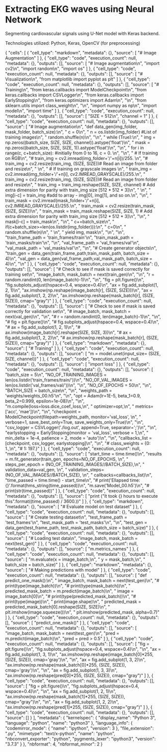 # Extracting EKG waves using Neural Network
Segmenting cardiovascular signals using U-Net model with Keras backend. 

Technologies utilized: Python, Keras, OpenCV (for preprocessing)

{
 "cells": [
  {
   "cell_type": "markdown",
   "metadata": {},
   "source": [
    "# Image Augmentation"
   ]
  },
  {
   "cell_type": "code",
   "execution_count": null,
   "metadata": {},
   "outputs": [],
   "source": [
    "# Image augmentation\n",
    "import cv2\n",
    "import random\n",
    "import os"
   ]
  },
  {
   "cell_type": "code",
   "execution_count": null,
   "metadata": {},
   "outputs": [],
   "source": [
    "# Visualization\n",
    "from matplotlib import pyplot as plt"
   ]
  },
  {
   "cell_type": "code",
   "execution_count": null,
   "metadata": {},
   "outputs": [],
   "source": [
    "# Training\n",
    "from keras.callbacks import ModelCheckpoint\n",
    "from keras.callbacks import CSVLogger\n",
    "from keras.callbacks import EarlyStopping\n",
    "from keras.optimizers import Adam\n",
    "\n",
    "from sklearn.utils import class_weight\n",
    "\n",
    "import numpy as np\n",
    "import model\n",
    "import time"
   ]
  },
  {
   "cell_type": "code",
   "execution_count": null,
   "metadata": {},
   "outputs": [],
   "source": [
    "SIZE = 512\n",
    "channel = 1"
   ]
  },
  {
   "cell_type": "code",
   "execution_count": null,
   "metadata": {},
   "outputs": [],
   "source": [
    "# Image augmentation\n",
    "def data_gen(img_folder, mask_folder, batch_size):\n",
    "    c = 0\n",
    "    n = os.listdir(img_folder) #List of training images\n",
    "    random.shuffle(n)\n",
    "\n",
    "    while (True):\n",
    "        img = np.zeros((batch_size, SIZE, SIZE, channel)).astype('float')\n",
    "        mask = np.zeros((batch_size, SIZE, SIZE, 1)).astype('float')\n",
    "\n",
    "        for i in range(c, c+batch_size): #initially from 0 to 16, c = 0. \n",
    "\n",
    "            # If training on RGB\n",
    "#             train_img = cv2.imread(img_folder+'/'+n[i])/255.       \n",
    "#             train_img = cv2.resize(train_img, (SIZE, SIZE))# Read an image from folder and resize\n",
    "            \n",
    "            # If training on grayscale images \n",
    "            train_img = cv2.imread(img_folder+'/'+n[i], cv2.IMREAD_GRAYSCALE)/255.\n",
    "            train_img = cv2.resize(train_img, (SIZE, SIZE))# Read an image from folder and resize\n",
    "            train_img = train_img.reshape(SIZE, SIZE, channel) # Add extra dimension for parity with train_img size [512 * 512 * 3]\n",
    "    \n",
    "            img[i-c] = train_img #add to array - img[0], img[1], and so on.\n",
    "\n",
    "            train_mask = cv2.imread(mask_folder+'/'+n[i], cv2.IMREAD_GRAYSCALE)/255.\n",
    "            train_mask = cv2.resize(train_mask, (SIZE, SIZE))\n",
    "            train_mask = train_mask.reshape(SIZE, SIZE, 1) # Add extra dimension for parity with train_img size [512 * 512 * 3]\n",
    "\n",
    "            mask[i-c] = train_mask\n",
    "\n",
    "        c+=batch_size\n",
    "        if(c+batch_size>=len(os.listdir(img_folder))):\n",
    "            c=0\n",
    "            random.shuffle(n)\n",
    "          \n",
    "        yield img, mask\n",
    "\n",
    "\n",
    "train_frame_path = 'train_frames/train'\n",
    "train_mask_path = 'train_masks/train'\n",
    "\n",
    "val_frame_path = 'val_frames/val'\n",
    "val_mask_path = 'val_masks/val'\n",
    "\n",
    "# Create generator objects\n",
    "train_gen = data_gen(train_frame_path,train_mask_path, batch_size = 4)\n",
    "val_gen = data_gen(val_frame_path,val_mask_path, batch_size = 4)\n",
    "\n"
   ]
  },
  {
   "cell_type": "code",
   "execution_count": null,
   "metadata": {},
   "outputs": [],
   "source": [
    "# Check to see if mask is saved correctly for training set\n",
    "image_batch, mask_batch = next(train_gen)\n",
    "\n",
    "r = random.randint(0, len(image_batch)-1)\n",
    "\n",
    "fig = plt.figure()\n",
    "fig.subplots_adjust(hspace=0.4, wspace=0.4)\n",
    "ax = fig.add_subplot(1, 2, 1)\n",
    "ax.imshow(np.reshape(image_batch[r], (SIZE, SIZE)))\n",
    "ax = fig.add_subplot(1, 2, 2)\n",
    "ax.imshow(np.reshape(mask_batch[r], (SIZE, SIZE)), cmap=\"gray\")"
   ]
  },
  {
   "cell_type": "code",
   "execution_count": null,
   "metadata": {},
   "outputs": [],
   "source": [
    "# Check to see if mask is saved correctly for validation set\n",
    "# image_batch, mask_batch = next(val_gen)\n",
    "\n",
    "# r = random.randint(0, len(image_batch)-1)\n",
    "\n",
    "# fig = plt.figure()\n",
    "# fig.subplots_adjust(hspace=0.4, wspace=0.4)\n",
    "# ax = fig.add_subplot(1, 2, 1)\n",
    "# ax.imshow(image_batch[r].reshape(SIZE, SIZE, 3))\n",
    "# ax = fig.add_subplot(1, 2, 2)\n",
    "# ax.imshow(np.reshape(mask_batch[r], (SIZE, SIZE)), cmap=\"gray\")"
   ]
  },
  {
   "cell_type": "markdown",
   "metadata": {},
   "source": [
    "# Training"
   ]
  },
  {
   "cell_type": "code",
   "execution_count": null,
   "metadata": {},
   "outputs": [],
   "source": [
    "m = model.unet(input_size= (SIZE, SIZE, channel))"
   ]
  },
  {
   "cell_type": "code",
   "execution_count": null,
   "metadata": {},
   "outputs": [],
   "source": [
    "import loss"
   ]
  },
  {
   "cell_type": "code",
   "execution_count": null,
   "metadata": {},
   "outputs": [],
   "source": [
    "batch_size = 5\n",
    "NO_OF_TRAINING_IMAGES = len(os.listdir('train_frames/train/'))\n",
    "NO_OF_VAL_IMAGES = len(os.listdir('val_frames/val/'))\n",
    "\n",
    "NO_OF_EPOCHS = 50\n",
    "\n",
    "BATCH_SIZE = batch_size\n",
    "\n",
    "weights_path = 'weights/weights_00.h5'\n",
    "\n",
    "opt = Adam(lr=1E-5, beta_1=0.9, beta_2=0.999, epsilon=1e-08)\n",
    "\n",
    "m.compile(loss=loss.dice_coef_loss,\n",
    "          optimizer=opt,\n",
    "          metrics=['acc', 'mae'])\n",
    "\n",
    "checkpoint = ModelCheckpoint(filepath=weights_path, monitor='val_loss', \n",
    "                             verbose=1, save_best_only=True, save_weights_only=True)\n",
    "\n",
    "csv_logger = CSVLogger('./log.out', append=True, separator=';')\n",
    "\n",
    "earlystopping = EarlyStopping(monitor = 'val_loss', verbose = 1,\n",
    "                              min_delta = 1e-4, patience = 2, mode = 'auto')\n",
    "\n",
    "callbacks_list = [checkpoint, csv_logger, earlystopping]\n",
    "\n",
    "# class_weights = {0: 1.,\n",
    "#                  1: 197.}"
   ]
  },
  {
   "cell_type": "code",
   "execution_count": null,
   "metadata": {},
   "outputs": [],
   "source": [
    "start_time = time.time()\n",
    "results = m.fit_generator(train_gen, epochs=NO_OF_EPOCHS, \n",
    "                          steps_per_epoch = (NO_OF_TRAINING_IMAGES//BATCH_SIZE),\n",
    "                          validation_data=val_gen, \n",
    "                          validation_steps=(NO_OF_VAL_IMAGES//BATCH_SIZE), \n",
    "                          callbacks=callbacks_list)\n",
    "time_passed = time.time() - start_time\n",
    "# print('Ellapsed time: {}'.format(hms_string(time_passed))\n",
    "m.save('Model_00.h5')\n",
    "# print(str(time_passed))"
   ]
  },
  {
   "cell_type": "code",
   "execution_count": null,
   "metadata": {},
   "outputs": [],
   "source": [
    "print (\"It took {} hours to execute this\".format((time_passed) / 3600.))"
   ]
  },
  {
   "cell_type": "markdown",
   "metadata": {},
   "source": [
    "# Evaluate model on test dataset"
   ]
  },
  {
   "cell_type": "code",
   "execution_count": null,
   "metadata": {},
   "outputs": [],
   "source": [
    "# Create testing dataset\n",
    "test_frame_path = 'test_frames'\n",
    "test_mask_path  = 'test_masks'\n",
    "\n",
    "test_gen = data_gen(test_frame_path, test_mask_path, batch_size = batch_size)"
   ]
  },
  {
   "cell_type": "code",
   "execution_count": null,
   "metadata": {},
   "outputs": [],
   "source": [
    "# Loading test data\n",
    "image_batch, mask_batch = next(test_gen)"
   ]
  },
  {
   "cell_type": "code",
   "execution_count": null,
   "metadata": {},
   "outputs": [],
   "source": [
    "m.metrics_names"
   ]
  },
  {
   "cell_type": "code",
   "execution_count": null,
   "metadata": {},
   "outputs": [],
   "source": [
    "m.evaluate(x = image_batch,\n",
    "               y = mask_batch,\n",
    "               batch_size = batch_size)"
   ]
  },
  {
   "cell_type": "markdown",
   "metadata": {},
   "source": [
    "# Making predictions with model"
   ]
  },
  {
   "cell_type": "code",
   "execution_count": null,
   "metadata": {},
   "outputs": [],
   "source": [
    "def predict_one_mask():\n",
    "    image_batch, mask_batch = next(test_gen)\n",
    "#     print(type(image_batch))\n",
    "#     print(type(mask_batch))\n",
    "    predicted_mask_batch = m.predict(image_batch)\n",
    "    image = image_batch[0]\n",
    "#     print(type(predicted_mask_batch))\n",
    "#     print(type(image))\n",
    "    print(image.shape)\n",
    "    predicted_mask = predicted_mask_batch[0].reshape(SIZE, SIZE)\n",
    "    plt.imshow(image.squeeze())\n",
    "    plt.imshow(predicted_mask, alpha=0.7)"
   ]
  },
  {
   "cell_type": "code",
   "execution_count": null,
   "metadata": {},
   "outputs": [],
   "source": [
    "predict_one_mask()"
   ]
  },
  {
   "cell_type": "code",
   "execution_count": null,
   "metadata": {},
   "outputs": [],
   "source": [
    "image_batch, mask_batch = next(test_gen)\n",
    "pred = m.predict(image_batch)\n",
    "pred = pred > 0.5"
   ]
  },
  {
   "cell_type": "code",
   "execution_count": null,
   "metadata": {},
   "outputs": [],
   "source": [
    "fig = plt.figure()\n",
    "fig.subplots_adjust(hspace=0.4, wspace=0.4)\n",
    "\n",
    "ax = fig.add_subplot(1, 3, 1)\n",
    "ax.imshow(np.reshape(image_batch[0]*255, (SIZE, SIZE)), cmap='gray')\n",
    "\n",
    "ax = fig.add_subplot(1, 3, 2)\n",
    "ax.imshow(np.reshape(mask_batch[0]*255, (SIZE, SIZE)), cmap='gray')\n",
    "\n",
    "ax = fig.add_subplot(1, 3, 3)\n",
    "ax.imshow(np.reshape(pred[0]*255, (SIZE, SIZE)), cmap=\"gray\")"
   ]
  },
  {
   "cell_type": "code",
   "execution_count": null,
   "metadata": {},
   "outputs": [],
   "source": [
    "fig = plt.figure()\n",
    "fig.subplots_adjust(hspace=0.4, wspace=0.4)\n",
    "\n",
    "ax = fig.add_subplot(1, 2, 1)\n",
    "ax.imshow(np.reshape(mask_batch[1]*255, (SIZE, SIZE)), cmap=\"gray\")\n",
    "\n",
    "ax = fig.add_subplot(1, 2, 2)\n",
    "ax.imshow(np.reshape(pred[1]*255, (SIZE, SIZE)), cmap=\"gray\")"
   ]
  },
  {
   "cell_type": "code",
   "execution_count": null,
   "metadata": {},
   "outputs": [],
   "source": []
  }
 ],
 "metadata": {
  "kernelspec": {
   "display_name": "Python 3",
   "language": "python",
   "name": "python3"
  },
  "language_info": {
   "codemirror_mode": {
    "name": "ipython",
    "version": 3
   },
   "file_extension": ".py",
   "mimetype": "text/x-python",
   "name": "python",
   "nbconvert_exporter": "python",
   "pygments_lexer": "ipython3",
   "version": "3.7.3"
  }
 },
 "nbformat": 4,
 "nbformat_minor": 2
}
